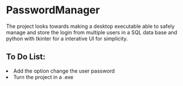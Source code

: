 <h1>PasswordManager</h1>
 
 The project looks towards making a desktop executable able to safely manage and store the login from multiple users in a SQL data base and python with tkinter for a interative UI for simplicity.

<h2>To Do List:</h2>

<li>Add the option change the user password </li>
<li>Turn the project in a .exe</li>

